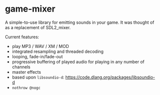# game-mixer

A simple-to-use library for emitting sounds in your game.
It was thought of as a replacement of SDL2_mixer.

Current features:
- play MP3 / WAV / XM / MOD
- integrated resampling and threaded decoding
- looping, fade-in/fade-out
- progressive buffering of played audio for playing in any number of channels
- master effects
- based upon `libsoundio-d`: https://code.dlang.org/packages/libsoundio-d
- `nothrow @nogc`
